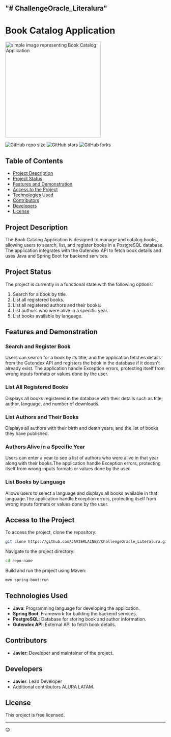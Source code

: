 "# ChallengeOracle_Literalura" 
---

# Book Catalog Application


<img src="https://github.com/user-attachments/assets/c8426f43-3ef5-455a-be89-ecc754f59cfb" alt="simple image representing Book Catalog Application" width="300"/>

![GitHub repo size](https://img.shields.io/github/repo-size/JAVIERLAINEZ/ChallengeOracle_Literalura)
![GitHub stars](https://img.shields.io/github/stars/JAVIERLAINEZ/ChallengeOracle_Literalura?style=social)
![GitHub forks](https://img.shields.io/github/forks/JAVIERLAINEZ/ChallengeOracle_Literalura?style=social)

## Table of Contents
- [Project Description](#project-description)
- [Project Status](#project-status)
- [Features and Demonstration](#features-and-demonstration)
- [Access to the Project](#access-to-the-project)
- [Technologies Used](#technologies-used)
- [Contributors](#contributors)
- [Developers](#developers)
- [License](#license)

## Project Description
The Book Catalog Application is designed to manage and catalog books, allowing users to search, list, and register books in a PostgreSQL database. The application integrates with the Gutendex API to fetch book details and uses Java and Spring Boot for backend services.

## Project Status
The project is currently in a functional state with the following options:
1. Search for a book by title.
2. List all registered books.
3. List all registered authors and their books.
4. List authors who were alive in a specific year.
5. List books available by language.

## Features and Demonstration
### Search and Register Book
Users can search for a book by its title, and the application fetches details from the Gutendex API and registers the book in the database if it doesn't already exist. The application handle Exception errors, protecting itself from wrong inputs formats or values done by the user.

### List All Registered Books
Displays all books registered in the database with their details such as title, author, language, and number of downloads.

### List Authors and Their Books
Displays all authors with their birth and death years, and the list of books they have published.

### Authors Alive in a Specific Year
Users can enter a year to see a list of authors who were alive in that year along with their books.The application handle Exception errors, protecting itself from wrong inputs formats or values done by the user.

### List Books by Language
Allows users to select a language and displays all books available in that language.The application handle Exception errors, protecting itself from wrong inputs formats or values done by the user.

## Access to the Project
To access the project, clone the repository:
```sh
git clone https://github.com/JAVIERLAINEZ/ChallengeOracle_Literalura.git
```
Navigate to the project directory:
```sh
cd repo-name
```
Build and run the project using Maven:
```sh
mvn spring-boot:run
```

## Technologies Used
- **Java**: Programming language for developing the application.
- **Spring Boot**: Framework for building the backend services.
- **PostgreSQL**: Database for storing book and author information.
- **Gutendex API**: External API to fetch book details.

## Contributors
- **Javier**: Developer and maintainer of the project.

## Developers
- **Javier**: Lead Developer
- Additional contributors ALURA LATAM.

## License
This project is free licensed.

---

😊
